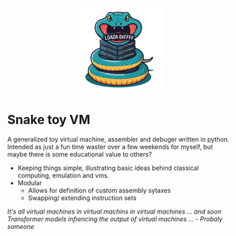 <p align="center">
  <img src="logo.png" width="200">
</p>

# Snake toy VM

A generalized toy virtual machine, assembler and debuger written in python. Intended as just a fun time waster over a few weekends for myself, but maybe there is some educational value to others?
- Keeping things simple, illustrating basic ideas behind classical computing, emulation and vms.
- Modular
  - Allows for definition of custom assembly sytaxes
  - Swapping/ extending instruction sets
 
*It's all virtual machines in virtual machins in virtual machines ... and soon Transformer models infrencing the output of virtual machines ... - Probaly someone*
